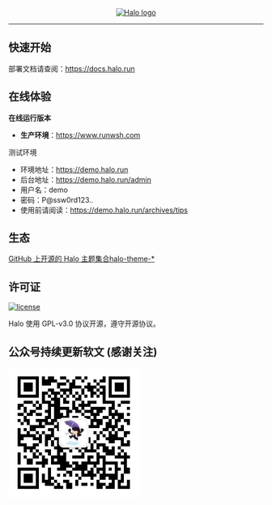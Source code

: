 <p align="center">
    <a href="https://halo.run" target="_blank" rel="noopener noreferrer">
        <img width="100" src="https://halo.run/logo" alt="Halo logo" />
    </a>
</p>

------------------------------

## 快速开始

部署文档请查阅：<https://docs.halo.run>

## 在线体验

**在线运行版本**

-  **生产环境**：<https://www.runwsh.com>


测试环境

- 环境地址：<https://demo.halo.run>
- 后台地址：<https://demo.halo.run/admin>
- 用户名：demo
- 密码：P@ssw0rd123..
- 使用前请阅读：<https://demo.halo.run/archives/tips>

## 生态

[GitHub 上开源的 Halo 主题集合halo-theme-\*](https://github.com/topics/halo-theme) 

## 许可证

[![license](https://img.shields.io/github/license/halo-dev/halo.svg?style=flat-square)](https://github.com/halo-dev/halo/blob/master/LICENSE)

Halo 使用 GPL-v3.0 协议开源，遵守开源协议。

## 公众号持续更新软文 (感谢关注)

![公众号](styleTheme/Image/runwsh.jpg)
